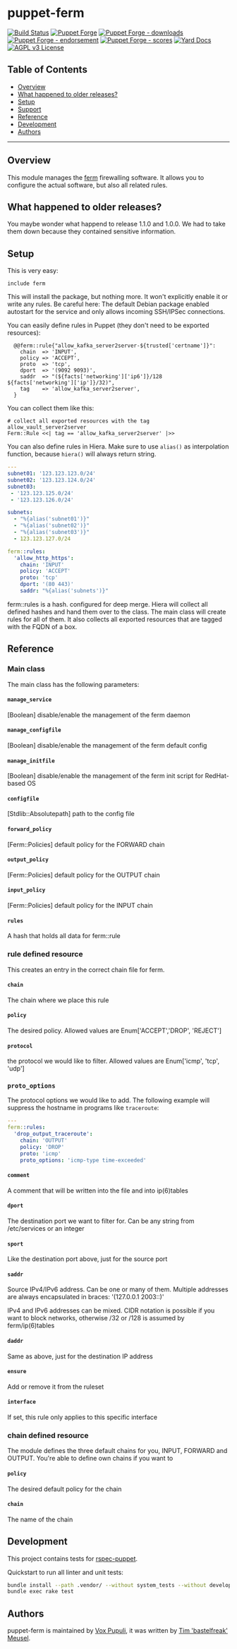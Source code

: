 # puppet-ferm

[![Build Status](https://travis-ci.org/voxpupuli/puppet-ferm.svg?branch=master)](https://travis-ci.org/voxpupuli/puppet-ferm)
[![Puppet Forge](https://img.shields.io/puppetforge/v/puppet/ferm.svg)](https://forge.puppetlabs.com/puppet/ferm)
[![Puppet Forge - downloads](https://img.shields.io/puppetforge/dt/puppet/ferm.svg)](https://forge.puppetlabs.com/puppet/ferm)
[![Puppet Forge - endorsement](https://img.shields.io/puppetforge/e/puppet/ferm.svg)](https://forge.puppetlabs.com/puppet/ferm)
[![Puppet Forge - scores](https://img.shields.io/puppetforge/f/puppet/ferm.svg)](https://forge.puppetlabs.com/puppet/ferm)
[![Yard Docs](https://img.shields.io/badge/yard-docs-blue.svg)](https://voxpupuli.org/puppet-ferm)
[![AGPL v3 License](https://img.shields.io/github/license/voxpupuli/puppet-ferm.svg)](LICENSE)

## Table of Contents

* [Overview](#overview)
* [What happened to older releases?](#what-happenend-to-older-releases)
* [Setup](#setup)
* [Support](#support)
* [Reference](#reference)
* [Development](#development)
* [Authors](#authors)

----

## Overview

This module manages the [ferm](http://ferm.foo-projects.org/) firewalling
software. It allows you to configure the actual software, but also all related
rules.

## What happened to older releases?

You maybe wonder what happend to release 1.1.0 and 1.0.0. We had to take them
down because they contained sensitive information.

## Setup

This is very easy:

```puppet
include ferm
```

This will install the package, but nothing more. It won't explicitly enable it
or write any rules. Be careful here: The default Debian package enabled
autostart for the service and only allows incoming SSH/IPSec connections.

You can easily define rules in Puppet (they don't need to be exported resources):

```puppet
  @@ferm::rule{"allow_kafka_server2server-${trusted['certname']}":
    chain  => 'INPUT',
    policy => 'ACCEPT',
    proto  => 'tcp',
    dport  => '(9092 9093)',
    saddr  => "(${facts['networking']['ip6']}/128 ${facts['networking']['ip']}/32)",
    tag    => 'allow_kafka_server2server',
  }
```

You can collect them like this:

```puppet
# collect all exported resources with the tag allow_vault_server2server
Ferm::Rule <<| tag == 'allow_kafka_server2server' |>>
```

You can also define rules in Hiera. Make sure to use `alias()` as interpolation function, because `hiera()` will always return string.

```yaml
---
subnet01: '123.123.123.0/24'
subnet02: '123.123.124.0/24'
subnet03:
 - '123.123.125.0/24'
 - '123.123.126.0/24'

subnets:
  - "%{alias('subnet01')}"
  - "%{alias('subnet02')}"
  - "%{alias('subnet03')}"
  - 123.123.127.0/24

ferm::rules:
  'allow_http_https':
    chain: 'INPUT'
    policy: 'ACCEPT'
    proto: 'tcp'
    dport: '(80 443)'
    saddr: "%{alias('subnets')}"
```

ferm::rules is a hash. configured for deep merge. Hiera will collect all
defined hashes and hand them over to the class. The main class will create
rules for all of them. It also collects all exported resources that are tagged
with the FQDN of a box.

## Reference

### Main class

The main class has the following parameters:

#### `manage_service`

[Boolean] disable/enable the management of the ferm daemon

#### `manage_configfile`

[Boolean] disable/enable the management of the ferm default config

#### `manage_initfile`

[Boolean] disable/enable the management of the ferm init script for RedHat-based OS

#### `configfile`

[Stdlib::Absolutepath] path to the config file

#### `forward_policy`

[Ferm::Policies] default policy for the FORWARD chain

#### `output_policy`

[Ferm::Policies] default policy for the OUTPUT chain

#### `input_policy`

[Ferm::Policies] default policy for the INPUT chain

#### `rules`

A hash that holds all data for ferm::rule

### rule defined resource

This creates an entry in the correct chain file for ferm.

#### `chain`

The chain where we place this rule

#### `policy`

The desired policy. Allowed values are Enum['ACCEPT','DROP', 'REJECT']

#### `protocol`

the protocol we would like to filter. Allowed values are Enum['icmp', 'tcp', 'udp']

### `proto_options`

The protocol options we would like to add.
The following example will suppress the hostname in programs like `traceroute`:

```yaml
---
ferm::rules:
  'drop_output_traceroute':
    chain: 'OUTPUT'
    policy: 'DROP'
    proto: 'icmp'
    proto_options: 'icmp-type time-exceeded'
```

#### `comment`

A comment that will be written into the file and into ip(6)tables

#### `dport`

The destination port we want to filter for. Can be any string from
/etc/services or an integer

#### `sport`

Like the destination port above, just for the source port

#### `saddr`

Source IPv4/IPv6 address. Can be one or many of them. Multiple addresses are
always encapsulated in braces:
'(127.0.0.1 2003::)'

IPv4 and IPv6 addresses can be mixed. CIDR notation is possible if you want to
block networks, otherwise /32 or /128 is assumed by ferm/ip(6)tables

#### `daddr`

Same as above, just for the destination IP address

#### `ensure`

Add or remove it from the ruleset

#### `interface`

If set, this rule only applies to this specific interface

### chain defined resource

The module defines the three default chains for you, INPUT, FORWARD and OUTPUT.
You're able to define own chains if you want to

#### `policy`

The desired default policy for the chain

#### `chain`

The name of the chain

## Development

This project contains tests for [rspec-puppet](http://rspec-puppet.com/).

Quickstart to run all linter and unit tests:

```bash
bundle install --path .vendor/ --without system_tests --without development --without release
bundle exec rake test
```

## Authors

puppet-ferm is maintained by [Vox Pupuli](https://voxpupuli.org), it was written by [Tim 'bastelfreak' Meusel](https://github.com/bastelfreak).
